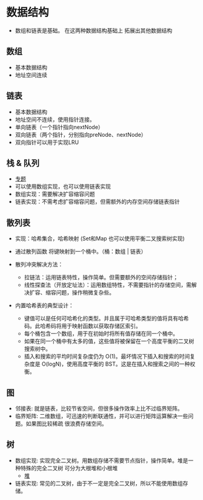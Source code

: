 # 数据结构

* 数组和链表是基础。 在这两种数据结构基础上 拓展出其他数据结构

## 数组

* 基本数据结构
* 地址空间连续

## 链表

* 基本数据结构
* 地址空间不连续，使用指针连接。
* 单向链表（一个指针指向nextNode）
* 双向链表（两个指针，分别指向preNode、nextNode）
* 双向指针可以用于实现LRU

## 栈 & 队列

* [专题](https://leetcode-cn.com/explore/learn/card/queue-stack/)
* 可以使用数组实现，也可以使用链表实现
* 数组实现：需要解决扩容缩容问题
* 链表实现：不需考虑扩容缩容问题，但需额外的内存空间存储链表指针

## 散列表

* 实现：哈希集合，哈希映射 (Set和Map 也可以使用平衡二叉搜索树实现)
* 通过散列函数 将键映射到一个桶中。（桶：数组 | 链表）
* 散列冲突解决方法：
  * 拉链法：运用链表特性，操作简单。但需要额外的空间存储指针；
  * 线性探查法（开放定址法）：运用数组特性，不需要指针的存储空间，需解决扩容、缩容问题，操作稍微复杂些。

* 内置哈希表的典型设计：
  * 键值可以是任何可哈希化的类型。并且属于可哈希类型的值将具有哈希码。此哈希码将用于映射函数以获取存储区索引。
  * 每个桶包含一个数组，用于在初始时将所有值存储在同一个桶中。
  * 如果在同一个桶中有太多的值，这些值将被保留在一个高度平衡的二叉树搜索树中。
  * 插入和搜索的平均时间复杂度仍为 O(1)。最坏情况下插入和搜索的时间复杂度是 O(logN)，使用高度平衡的 BST。这是在插入和搜索之间的一种权衡。

## 图

* 邻接表: 就是链表，比较节省空间，但很多操作效率上比不过临界矩阵。
* 临界矩阵: 二维数组，可迅速的判断联通性，并可以进行矩阵运算解决一些问题。如果图比较稀疏 很浪费存储空间。
  
## 树

* 数组实现: 实现完全二叉树。用数组存储不需要节点指针，操作简单。堆是一种特殊的完全二叉树 可分为大根堆和小根堆
  * [堆](https://zh.wikipedia.org/wiki/%E5%A0%86%E7%A9%8D)
* 链表实现: 常见的二叉树，由于不一定是完全二叉树，所以不能使用数组存储。
  
